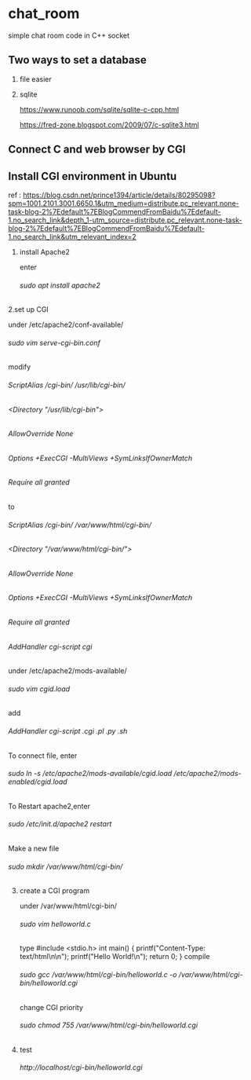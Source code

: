 # chat_room
simple chat room code in C++ socket

## Two ways to set a database
1. file
  easier
2. sqlite

   https://www.runoob.com/sqlite/sqlite-c-cpp.html
  
   https://fred-zone.blogspot.com/2009/07/c-sqlite3.html
  
## Connect C and web browser by CGI 
## Install CGI environment in Ubuntu
ref : https://blog.csdn.net/prince1394/article/details/80295098?spm=1001.2101.3001.6650.1&utm_medium=distribute.pc_relevant.none-task-blog-2%7Edefault%7EBlogCommendFromBaidu%7Edefault-1.no_search_link&depth_1-utm_source=distribute.pc_relevant.none-task-blog-2%7Edefault%7EBlogCommendFromBaidu%7Edefault-1.no_search_link&utm_relevant_index=2

1. install Apache2

   enter 
   ###### sudo apt install apache2
 
 2.set up CGI

   under /etc/apache2/conf-available/
  
   ###### sudo vim serve-cgi-bin.conf
  
   modify
  
   ###### ScriptAlias /cgi-bin/ /usr/lib/cgi-bin/
   ###### <Directory "/usr/lib/cgi-bin">
   ######  AllowOverride None
   ###### Options +ExecCGI -MultiViews +SymLinksIfOwnerMatch
   ###### Require all granted
   ###### </Directory>
  
   to 
  
   ###### ScriptAlias /cgi-bin/ /var/www/html/cgi-bin/
   ###### <Directory "/var/www/html/cgi-bin/">
   ######  AllowOverride None
   ###### Options +ExecCGI -MultiViews +SymLinksIfOwnerMatch
   ###### Require all granted
   ###### AddHandler cgi-script cgi
   ###### </Directory>

   under /etc/apache2/mods-available/
  
   ###### sudo vim cgid.load
  
   add 
  
   ###### AddHandler cgi-script .cgi .pl .py .sh
  
   To connect file, enter
  
   ###### sudo ln -s /etc/apache2/mods-available/cgid.load /etc/apache2/mods-enabled/cgid.load
  
   To Restart apache2,enter
 
   ###### sudo /etc/init.d/apache2 restart
 
   Make a new file
 
   ###### sudo mkdir /var/www/html/cgi-bin/
  
3. create a CGI program

   under    /var/www/html/cgi-bin/ 
   
   ###### sudo vim helloworld.c
   
   type 
   #include <stdio.h>
   int main()
    {
        printf("Content-Type: text/html\n\n");
        printf("Hello World!\n");
        return 0;
    }
    compile 
    ###### sudo gcc /var/www/html/cgi-bin/helloworld.c -o /var/www/html/cgi-bin/helloworld.cgi
    change CGI priority
    ###### sudo chmod 755 /var/www/html/cgi-bin/helloworld.cgi
    
 4. test
    ###### http://localhost/cgi-bin/helloworld.cgi
